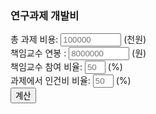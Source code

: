 <div> 
<h3>연구과제 개발비</h3> 
총 과제 비용: <input type="text" id="project_total" placeholder="100000" size="9"> (천원) <br>
책임교수 연봉 : <input type="text" id="pi_year_earning" placeholder="8000000" size="9"> (원)<br>
책임교수 참여 비율: <input type="text" id="pi_percent" placeholder="50" size="1">  (%)<br>
과제에서 인건비 비율: <input type="text" id="person_percent" placeholder="50" size="1"> (%)<br>
<button onclick="calculate()">계산</button> 
<p id="result"></p> 
</div> 

<script> 
function calculate() { 
  const total_funding = parseFloat(document.getElementById('project_total').value); 
  const pi_year_earning = parseFloat(document.getElementById('pi_year_earning').value); 
  const pi_percent = parseFloat(document.getElementById('pi_percent').value); 
  const person_percent = parseFloat(document.getElementById('person_percent').value); 
  const pi_non_money = Math.floor(pi_year_earning * pi_percent * 0.01 * 0.001); 
  const actual_funding = total_funding * 0.8; 
  const person_funding = actual_funding * person_percent * 0.01;
  const grad_funding = Math.floor((actual_funding * person_percent * 0.01 - pi_non_money*0.2)/1.2);
  const insentive_funding = Math.floor((pi_non_money + grad_funding) * 0.2);
  const remaining_funding = actual_funding - grad_funding - insentive_funding;
  const pi_insentive_funding = Math.floor(insentive_funding * 0.7);

  document.getElementById('result').innerHTML = '<table>'
  + '<tr><td> 참여 정보 </td></tr>'
  + '<tr><td> 현금 계상률 </td> <td> 현물 계상률 </td> <td> 미지급 계상률 </td> <td> 산출근거<br>연봉금액(원) </td></tr>'
  + '<tr><td> 0 </td> <td> 0 </td> <td> ' + pi_percent + ' </td> <td> ' + pi_year_earning +  ' </td></tr>'
  + '</table> <br>'

  + '<table>'
  + '<tr><td> 정부지원금 </td> <td> 연구개발기관 부담금 </td></tr>'
  + '<tr><td> 현금 </td> <td> 현금 </td> <td> 현금 </td></tr>'
  + '<tr><td> ' + actual_funding + ' </td> <td> 0 </td> <td> 0 </td></tr>'
  + '</table> <br>'

  + '<table>'
  + '<tr><td> 세목 </td> <td> 현금 </td> <td> 현물 </td> <td> 미지급인건비 <br>계상기준금액</td> </tr>'
  + '<tr><td> 총 인건비 </td> <td> 0 </td> <td> 0 </td> <td> '+ pi_non_money+ '</td> </tr>'
  + '<tr><td> 학생인건비 </td> <td> 0 </td> <td> 0 </td> <td> - </td> </tr>'
  + '<tr><td> 통합 학생인건비(학생인건비 특례) </td> <td> '+grad_funding+' </td> <td> 0 </td> <td> - </td> </tr>'
  + '<tr><td> 남은 과제 비용 </td> <td>'+ remaining_funding+'</td><td> 0 </td> <td> - </td> </tr>'
  + '<tr><td> 연구수당 </td> <td> '+insentive_funding+' </td> <td> 0 </td> <td> - </td> </tr>'
  + '</table> <br>'
  
  + '<table>'
  + '<tr><td>교수 수당 (천원)</td> <td>' + pi_insentive_funding + '</td></tr>';
  + '</table> <br>'

  '미지급 계상률(원): ' + pi_percent + ' <br> ' 
  + '산출근거 연봉금액(원): ' + pi_year_earning + '<br>'
  + '총 인건비 (천원): 현금: 0 현물: 0 미지급인건비 계상기준금액 : ' + pi_non_money + '<br>'
  + '정부지원금 (천원): 현금: '+actual_funding+'<br>'
  + '학생인건비 (천원): 현금: 0 현물: 0 <br>'
  + '통합 학생인건비(학생인건비 특례) (천원): 현금: ' + grad_funding + ' 현물: 0 <br>'
  + '연구수당 (천원): 현금: ' + insentive_funding + ' 현물: 0 <br>'
  + '인건비 외 연구비 (천원): 현금: ' + remaining_funding + ' 현물: 0 <br>'
  + '교수 수당 (천원): ' + pi_insentive_funding + ' <br>'


}
</script>

